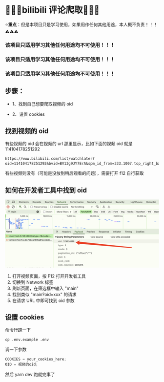 # &#x1F308;&#x1F308;&#x1F308;bilibili 评论爬取&#x1F308;&#x1F308;&#x1F308;

⭐**重点**：但是本项目只是学习使用，如果用作任何其他用途，本人概不负责！！！⚠⚠⚠

### 该项目只适用学习其他任何用途均不可使用！！！

### 该项目只适用学习其他任何用途均不可使用！！！

### 该项目只适用学习其他任何用途均不可使用！！！

## 步骤：

- 1、找到自己想要爬取视频的 oid

- 2、设置 cookies

## 找到视频的 oid

有些视频的 oid 会在视频的 url 那里显示，比如下面的视频 oid 就是 114104178251292

```
https://www.bilibili.com/list/watchlater?oid=114104178251292&bvid=BV13g9JY7ErA&spm_id_from=333.1007.top_right_bar_window_view_later.content.click
```

有些视频则没有（可能是没放到稍后观看的问题），需要打开 f12 自行获取

## 如何在开发者工具中找到 oid

![如何找到oid](image.png)

1. 打开视频页面，按 F12 打开开发者工具
2. 切换到 Network 标签
3. 刷新页面，在筛选框中输入 "main"
4. 找到类似 "main?oid=xxx" 的请求
5. 在请求 URL 中即可找到 oid 参数

## 设置 cookies

命令行跑一下

```
cp .env.example .env
```

调一下参数

```javascript
COOKIES = your_cookies_here;
OID = 视频的oid;
```

然后 yarn dev 跑就完事了
